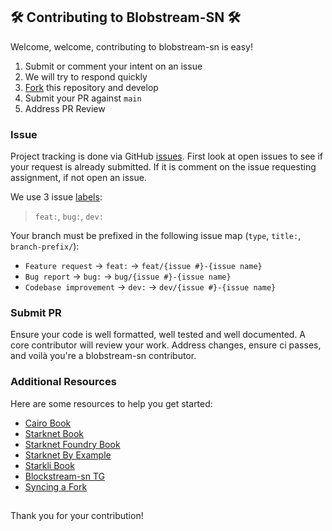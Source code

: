 ## 🛠️ Contributing to Blobstream-SN 🛠️

Welcome, welcome, contributing to blobstream-sn is easy!

1. Submit or comment your intent on an issue
2. We will try to respond quickly
3. [Fork](https://docs.github.com/en/pull-requests/collaborating-with-pull-requests/working-with-forks/fork-a-repo) this repository and develop
4. Submit your PR against `main`
5. Address PR Review

### Issue

Project tracking is done via GitHub [issues](https://github.com/keep-starknet-strange/blobstream-sn/issues).
First look at open issues to see if your request is already submitted. If it is comment on the issue requesting assignment,
if not open an issue.

We use 3 issue [labels](https://github.com/keep-starknet-strange/blobstream-sn/issues/new):

> `feat:`, `bug:`, `dev:`

Your branch must be prefixed in the following issue map (`type`, `title:`, `branch-prefix/`):

- `Feature request` -> `feat:` -> `feat/{issue #}-{issue name}`
- `Bug report` -> `bug:` -> `bug/{issue #}-{issue name}`
- `Codebase improvement` -> `dev:` -> `dev/{issue #}-{issue name}`

### Submit PR

Ensure your code is well formatted, well tested and well documented. A core contributor
will review your work. Address changes, ensure ci passes, and voilà you're a blobstream-sn contributor.


### Additional Resources

Here are some resources to help you get started:

- [Cairo Book](https://book.cairo-lang.org/)
- [Starknet Book](https://book.starknet.io/)
- [Starknet Foundry Book](https://foundry-rs.github.io/starknet-foundry/)
- [Starknet By Example](https://starknet-by-example.voyager.online/)
- [Starkli Book](https://book.starkli.rs/)
- [Blockstream-sn TG](https://t.me/+N7UqCg2hxA4wNTZh)
- [Syncing a Fork](https://docs.github.com/en/pull-requests/collaborating-with-pull-requests/working-with-forks/syncing-a-fork)

##

Thank you for your contribution!
